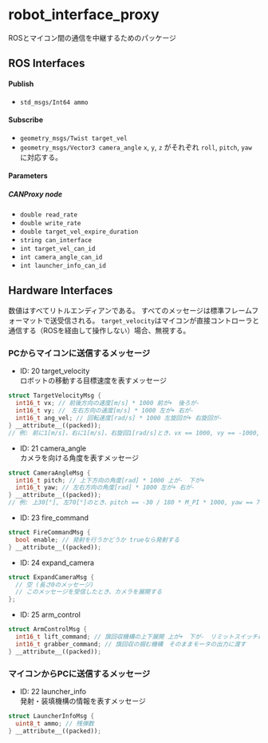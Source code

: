 # robot_interface_proxy
ROSとマイコン間の通信を中継するためのパッケージ

## ROS Interfaces
#### Publish
- `std_msgs/Int64 ammo`

#### Subscribe
- `geometry_msgs/Twist target_vel`
- `geometry_msgs/Vector3 camera_angle`
`x`, `y`, `z` がそれぞれ `roll`, `pitch`, `yaw` に対応する。


#### Parameters
##### CANProxy node
- `double read_rate`
- `double write_rate`
- `double target_vel_expire_duration`
- `string can_interface`
- `int target_vel_can_id`
- `int camera_angle_can_id`
- `int launcher_info_can_id`


## Hardware Interfaces

数値はすべてリトルエンディアンである。
すべてのメッセージは標準フレームフォーマットで送受信される。
`target_velocity`はマイコンが直接コントローラと通信する（ROSを経由して操作しない）場合、無視する。

### PCからマイコンに送信するメッセージ
* ID: 20 target_velocity  
ロボットの移動する目標速度を表すメッセージ  
```c++
struct TargetVelocityMsg {
  int16_t vx; // 前後方向の速度[m/s] * 1000 前が+　後ろが-
  int16_t vy; //　左右方向の速度[m/s] * 1000 左が+ 右が-
  int16_t ang_vel; // 回転速度[rad/s] * 1000 左旋回が+ 右旋回が-
} __attribute__((packed));
// 例: 前に1[m/s]、右に1[m/s]、右旋回1[rad/s]とき、vx == 1000, vy == -1000, ang_vel == -1000
```

* ID: 21 camera_angle  
カメラを向ける角度を表すメッセージ
```c++
struct CameraAngleMsg {
  int16_t pitch; // 上下方向の角度[rad] * 1000 上が-　下が+
  int16_t yaw; // 左右方向の角度[rad] * 1000 左が+ 右が-
} __attribute__((packed));
// 例: 上30[°], 左70[°]のとき、pitch == -30 / 180 * M_PI * 1000, yaw == 70 / 180 * M_PI * 1000
```

* ID: 23 fire_command
```c++
struct FireCommandMsg {
  bool enable; // 発射を行うかどうか trueなら発射する
} __attribute__((packed));
```

* ID: 24 expand_camera
```c++
struct ExpandCameraMsg {
  // 空 (長さ0のメッセージ)
  // このメッセージを受信したとき、カメラを展開する
};
```

* ID: 25 arm_control
``` c++
struct ArmControlMsg {
  int16_t lift_command; // 旗回収機構の上下展開 上が+　下が-　リミットスイッチにあったたら止める
  int16_t grabber_command; // 旗回収の掴む機構　そのままモータの出力に渡す
} __attribute__((packed));
```


### マイコンからPCに送信するメッセージ
* ID: 22 launcher_info  
発射・装填機構の情報を表すメッセージ
```c++
struct LauncherInfoMsg {
  uint8_t ammo; // 残弾数
} __attribute__((packed));
```